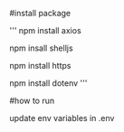 #install package

'''
npm install axios

npm insall shelljs

npm install https

npm install dotenv
'''

#how to run

update env variables in .env